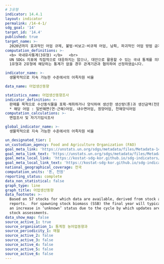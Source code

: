 ```yaml
---
# 3유형
indicator: 14.4.1
layout: indicator
permalink: /14-4-1/
sdg_goal: '14'
target_id: '14.4'
published: true
target_name: >-
  2020년까지 효과적인 어업 규제, 불법·비보고·비규제 어업, 남획, 파괴적인 어업 방법 금지; 최단시간에 어획량을 복원하기 위한 과학적 관리계획 이행
computation_definitions: >-
  <b> 국내유사통계(3유형) </b>   <br>
  UN SDGs 지표에 직접적으로 대응하지는 않으나, 대안으로 활용할 수 있는 국내 통계를 의미합니다.    <br> 
  1유형과 2유형에 해당하는 통계가 없을 경우 관계기관과 협의하여 선정하였습니다.  

indicator_name: >-
  생물학적으로 지속 가능한 수준에서의 어족자원 비율 

data_name: 어업생산동향

statistics_name: 어업생산동향조사
indicator_definition: >-
  판매를 목적으로 수산동식물을 포획·채취하거나 양식하여 생산한 생산량(톤)과 생산금액(천원)
  * 해당 어업 : 일반해면(연·근해)어업, 내수면어업, 원양어업, 천해양식어업
computation_calculations: >-
  면접조사 및 자기기입식조사

global_indicator_name: >-
  생물학적으로 지속 가능한 수준에서의 어족자원 비율 

un_designated_tier: I
un_custodian_agency: Food and Agriculture Organization (FAO)
goal_meta_link: 'https://unstats.un.org/sdgs/metadata/files/Metadata-14-04-01.pdf'
goal_meta_link_text: 'https://unstats.un.org/sdgs/metadata/files/Metadata-14-04-01.pdf'
goal_meta_local_link: 'https://kostat-sdg-kor.github.io/sdg-indicators/public/data/Metadata-14-04-01_KOR.pdf'
goal_meta_local_link_text: 'https://kostat-sdg-kor.github.io/sdg-indicators/public/data/Metadata-14-04-01_KOR.pdf'
national_geographical_coverage: 전국
computation_units: '톤, 천원'
reporting_status: complete
data_non_statistical: false
graph_type: line
graph_title: 어업생산동향
data_footnote: >-
  Based on 57 stocks for which data are available, derived from stock assessment
  reports.  For spawning stock biomass (SSB) the final year will typically show
  an increase in ‘unknown’ status due to the cycle by which updates are made to
  stock assessments.
data_show_map: false
source_active_1: true
source_organisation_1: 통계청 농어업동향과
source_periodicity_1: 매월
source_active_2: false
source_active_3: false
source_active_4: false
source_active_5: false
source_active_6: false
---
```

